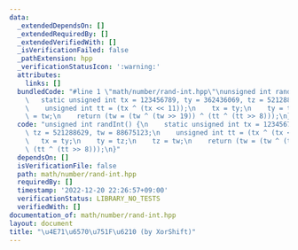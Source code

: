 ```yaml
---
data:
  _extendedDependsOn: []
  _extendedRequiredBy: []
  _extendedVerifiedWith: []
  _isVerificationFailed: false
  _pathExtension: hpp
  _verificationStatusIcon: ':warning:'
  attributes:
    links: []
  bundledCode: "#line 1 \"math/number/rand-int.hpp\"\nunsigned int randInt() {\n \
    \   static unsigned int tx = 123456789, ty = 362436069, tz = 521288629, tw = 88675123;\n\
    \    unsigned int tt = (tx ^ (tx << 11));\n    tx = ty;\n    ty = tz;\n    tz\
    \ = tw;\n    return (tw = (tw ^ (tw >> 19)) ^ (tt ^ (tt >> 8)));\n}\n"
  code: "unsigned int randInt() {\n    static unsigned int tx = 123456789, ty = 362436069,\
    \ tz = 521288629, tw = 88675123;\n    unsigned int tt = (tx ^ (tx << 11));\n \
    \   tx = ty;\n    ty = tz;\n    tz = tw;\n    return (tw = (tw ^ (tw >> 19)) ^\
    \ (tt ^ (tt >> 8)));\n}"
  dependsOn: []
  isVerificationFile: false
  path: math/number/rand-int.hpp
  requiredBy: []
  timestamp: '2022-12-20 22:26:57+09:00'
  verificationStatus: LIBRARY_NO_TESTS
  verifiedWith: []
documentation_of: math/number/rand-int.hpp
layout: document
title: "\u4E71\u6570\u751F\u6210 (by XorShift)"
---
```


